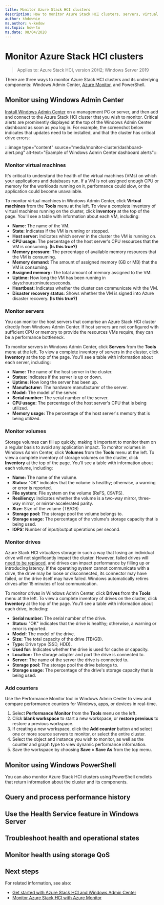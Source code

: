 ```yaml
---
title: Monitor Azure Stack HCI clusters
description: How to monitor Azure Stack HCI clusters, servers, virtual machines, drives, and volumes using Windows Admin Center and PowerShell.
author: khdownie
ms.author: v-kedow
ms.topic: how-to
ms.date: 08/04/2020
---
```


# Monitor Azure Stack HCI clusters

> Applies to: Azure Stack HCI, version 20H2; Windows Server 2019

There are three ways to monitor Azure Stack HCI clusters and its underlying components: Windows Admin Center, [Azure Monitor](azure-monitor.md), and PowerShell.

## Monitor using Windows Admin Center

[Install Windows Admin Center](/windows-server/manage/windows-admin-center/deploy/install) on a management PC or server, and then add and connect to the Azure Stack HCI cluster that you wish to monitor. Critical alerts are prominently displayed at the top of the Windows Admin Center dashboard as soon as you log in. For example, the screenshot below indicates that updates need to be installed, and that the cluster has critical drive errors:

:::image type="content" source="media/monitor-cluster/dashboard-alert.png" alt-text="Example of Windows Admin Center dashboard alerts":::

### Monitor virtual machines

It's critical to understand the health of the virtual machines (VMs) on which your applications and databases run. If a VM is not assigned enough CPU or memory for the workloads running on it, performance could slow, or the application could become unavailable.

To monitor virtual machines in Windows Admin Center, click **Virtual machines** from the **Tools** menu at the left. To view a complete inventory of virtual machines running on the cluster, click **Inventory** at the top of the page. You'll see a table with information about each VM, including:

- **Name:** The name of the VM.
- **State:** Indicates if the VM is running or stopped.
- **Host server:** Indicates which server in the cluster the VM is running on.
- **CPU usage:** The percentage of the host server's CPU resources that the VM is consuming. **(Is this true?)**
- **Memory pressure:** The percentage of available memory resources that the VM is consuming.
- **Memory demand:** The amount of assigned memory (GB or MB) that the VM is consuming.
- **Assigned memory:** The total amount of memory assigned to the VM.
- **Uptime:** How long the VM has been running in days:hours:minutes:seconds.
- **Heartbeat:** Indicates whether the cluster can communicate with the VM.
- **Disaster recovery status:** Shows whether the VM is signed into Azure disaster recovery. **(Is this true?)**

### Monitor servers

You can monitor the host servers that comprise an Azure Stack HCI cluster directly from Windows Admin Center. If host servers are not configured with sufficient CPU or memory to provide the resources VMs require, they can be a performance bottleneck.

To monitor servers in Windows Admin Center, click **Servers** from the **Tools** menu at the left. To view a complete inventory of servers in the cluster, click **Inventory** at the top of the page. You'll see a table with information about each server, including:

- **Name:** The name of the host server in the cluster.
- **Status:** Indicates if the server is up or down.
- **Uptime:** How long the server has been up.
- **Manufacturer:** The hardware manufacturer of the server.
- **Model:** The model of the server.
- **Serial number:** The serial number of the server.
- **CPU usage:** The percentage of the host server's CPU that is being utilized.
- **Memory usage:** The percentage of the host server's memory that is being utilized.

### Monitor volumes

Storage volumes can fill up quickly, making it important to monitor them on a regular basis to avoid any application impact. To monitor volumes in Windows Admin Center, click **Volumes** from the **Tools** menu at the left. To view a complete inventory of storage volumes on the cluster, click **Inventory** at the top of the page. You'll see a table with information about each volume, including:

- **Name:** The name of the volume.
- **Status:** "OK" indicates that the volume is healthy; otherwise, a warning or error is reported.
- **File system:** File system on the volume (ReFS, CSVFS).
- **Resiliency:** Indicates whether the volume is a two-way mirror, three-way mirror, or mirror-accelerated parity.
- **Size:** Size of the volume (TB/GB)
- **Storage pool:** The storage pool the volume belongs to.
- **Storage usage:** The percentage of the volume's storage capacity that is being used.
- **IOPS:** Number of input/output operations per second.

### Monitor drives

Azure Stack HCI virtualizes storage in such a way that losing an individual drive will not significantly impact the cluster. However, failed drives will [need to be replaced](replace-drives.md), and drives can impact performance by filling up or introducing latency. If the operating system cannot communicate with a drive, the drive may be loose or disconnected, its connector may have failed, or the drive itself may have failed. Windows automatically retires drives after 15 minutes of lost communication.

To monitor drives in Windows Admin Center, click **Drives** from the **Tools** menu at the left. To view a complete inventory of drives on the cluster, click **Inventory** at the top of the page. You'll see a table with information about each drive, including:

- **Serial number:** The serial number of the drive.
- **Status:** "OK" indicates that the drive is healthy; otherwise, a warning or error is reported.
- **Model:** The model of the drive.
- **Size:** The total capacity of the drive (TB/GB).
- **Type:** Drive type (SSD, HDD).
- **Used for:** Indicates whether the drive is used for cache or capacity.
- **Location:** The storage adapter and port the drive is connected to.
- **Server:** The name of the server the drive is connected to.
- **Storage pool:** The storage pool the drive belongs to.
- **Storage usage:** The percentage of the drive's storage capacity that is being used.

### Add counters

Use the Performance Monitor tool in Windows Admin Center to view and compare performance counters for Windows, apps, or devices in real-time.

1. Select **Performance Monitor** from the **Tools** menu on the left.
2. Click **blank workspace** to start a new workspace, or **restore previous** to restore a previous workspace.
3. If creating a new workspace, click the **Add counter** button and select one or more source servers to monitor, or select the entire cluster.
4. Select the object and instance you wish to monitor, as well as the counter and graph type to view dynamic performance information.
5. Save the workspace by choosing **Save > Save As** from the top menu.

## Monitor using Windows PowerShell

You can also monitor Azure Stack HCI clusters using PowerShell cmdlets that return information about the cluster and its components.

## Query and process performance history

## Use the Health Service feature in Windows Server

## Troubleshoot health and operational states

## Monitor health using storage QoS


## Next steps

For related information, see also:

- [Get started with Azure Stack HCI and Windows Admin Center](../get-started.md)
- [Monitor Azure Stack HCI with Azure Monitor](azure-monitor.md)